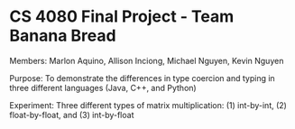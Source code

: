 # CS 4080 Final Project - Team Banana Bread
Members: Marlon Aquino, Allison Inciong, Michael Nguyen, Kevin Nguyen

Purpose: To demonstrate the differences in type coercion and typing in three different languages (Java, C++, and Python)

Experiment: Three different types of matrix multiplication: (1) int-by-int, (2) float-by-float, and (3) int-by-float
